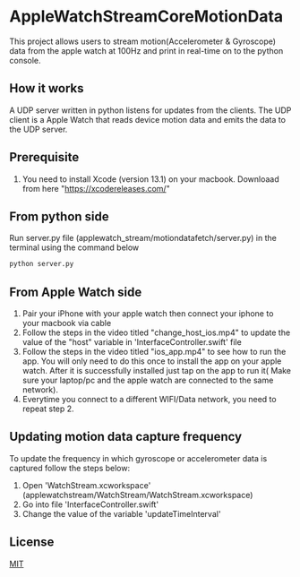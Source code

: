 # AppleWatchStreamCoreMotionData

This project allows users to stream motion(Accelerometer & Gyroscope) data from the apple watch at 100Hz and print in real-time on to the python console.

## How it works

A UDP server written in python listens for updates from the clients. The UDP client is a Apple Watch that reads device motion data and emits the data to the UDP server.

## Prerequisite

1. You need to install Xcode (version 13.1) on your macbook. Downloaad from here "https://xcodereleases.com/"

## From python side

Run server.py file (applewatch_stream/motiondatafetch/server.py) in the terminal using the command below

```bash
python server.py
```

## From Apple Watch side

1. Pair your iPhone with your apple watch then connect your iphone to your macbook via cable
2. Follow the steps in the video titled "change_host_ios.mp4" to update the value of the "host" variable in 'InterfaceController.swift' file
3. Follow the steps in the video titled "ios_app.mp4" to see how to run the app. You will only need to do this once to install the app on your apple watch. After it is successfully installed just tap on the app to run it( Make sure your laptop/pc and the apple watch are connected to the same network).
4. Everytime you connect to a different WIFI/Data network, you need to repeat step 2.

## Updating motion data capture frequency

To update the frequency in which gyroscope or accelerometer data is captured follow the steps below:

1. Open 'WatchStream.xcworkspace' (applewatchstream/WatchStream/WatchStream.xcworkspace)
2. Go into file 'InterfaceController.swift'
3. Change the value of the variable 'updateTimeInterval'

## License

[MIT](https://choosealicense.com/licenses/mit/)

